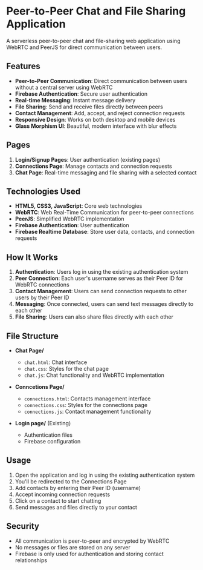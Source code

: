 # Peer-to-Peer Chat and File Sharing Application

A serverless peer-to-peer chat and file-sharing web application using WebRTC and PeerJS for direct communication between users.

## Features

- **Peer-to-Peer Communication**: Direct communication between users without a central server using WebRTC
- **Firebase Authentication**: Secure user authentication
- **Real-time Messaging**: Instant message delivery
- **File Sharing**: Send and receive files directly between peers
- **Contact Management**: Add, accept, and reject connection requests
- **Responsive Design**: Works on both desktop and mobile devices
- **Glass Morphism UI**: Beautiful, modern interface with blur effects

## Pages

1. **Login/Signup Pages**: User authentication (existing pages)
2. **Connections Page**: Manage contacts and connection requests
3. **Chat Page**: Real-time messaging and file sharing with a selected contact

## Technologies Used

- **HTML5, CSS3, JavaScript**: Core web technologies
- **WebRTC**: Web Real-Time Communication for peer-to-peer connections
- **PeerJS**: Simplified WebRTC implementation
- **Firebase Authentication**: User authentication
- **Firebase Realtime Database**: Store user data, contacts, and connection requests

## How It Works

1. **Authentication**: Users log in using the existing authentication system
2. **Peer Connection**: Each user's username serves as their Peer ID for WebRTC connections
3. **Contact Management**: Users can send connection requests to other users by their Peer ID
4. **Messaging**: Once connected, users can send text messages directly to each other
5. **File Sharing**: Users can also share files directly with each other

## File Structure

- **Chat Page/**
  - `chat.html`: Chat interface
  - `chat.css`: Styles for the chat page
  - `chat.js`: Chat functionality and WebRTC implementation
  
- **Conncetions Page/**
  - `connections.html`: Contacts management interface
  - `connections.css`: Styles for the connections page
  - `connections.js`: Contact management functionality

- **Login page/** (Existing)
  - Authentication files
  - Firebase configuration

## Usage

1. Open the application and log in using the existing authentication system
2. You'll be redirected to the Connections Page
3. Add contacts by entering their Peer ID (username)
4. Accept incoming connection requests
5. Click on a contact to start chatting
6. Send messages and files directly to your contact

## Security

- All communication is peer-to-peer and encrypted by WebRTC
- No messages or files are stored on any server
- Firebase is only used for authentication and storing contact relationships